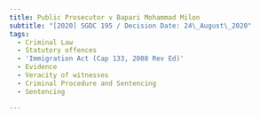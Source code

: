```yaml
---
title: Public Prosecutor v Bapari Mohammad Milon
subtitle: "[2020] SGDC 195 / Decision Date: 24\_August\_2020"
tags:
  - Criminal Law
  - Statutory offences
  - 'Immigration Act (Cap 133, 2008 Rev Ed)'
  - Evidence
  - Veracity of witnesses
  - Criminal Procedure and Sentencing
  - Sentencing

---
```

